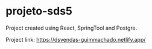 # projeto-sds5

Project created using React, SpringTool and Postgre.

Project link: https://dsvendas-guimmachado.netlify.app/
